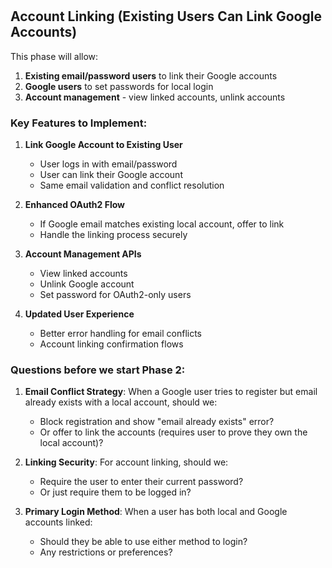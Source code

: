 #

## Account Linking (Existing Users Can Link Google Accounts)

This phase will allow:
1. **Existing email/password users** to link their Google accounts
2. **Google users** to set passwords for local login
3. **Account management** - view linked accounts, unlink accounts

### Key Features to Implement:

1. **Link Google Account to Existing User**
    - User logs in with email/password
    - User can link their Google account
    - Same email validation and conflict resolution

2. **Enhanced OAuth2 Flow**
    - If Google email matches existing local account, offer to link
    - Handle the linking process securely

3. **Account Management APIs**
    - View linked accounts
    - Unlink Google account
    - Set password for OAuth2-only users

4. **Updated User Experience**
    - Better error handling for email conflicts
    - Account linking confirmation flows

### Questions before we start Phase 2:

1. **Email Conflict Strategy**: When a Google user tries to register but email already exists with a local account, should we:
    - Block registration and show "email already exists" error?
    - Or offer to link the accounts (requires user to prove they own the local account)?

2. **Linking Security**: For account linking, should we:
    - Require the user to enter their current password?
    - Or just require them to be logged in?

3. **Primary Login Method**: When a user has both local and Google accounts linked:
    - Should they be able to use either method to login?
    - Any restrictions or preferences?

